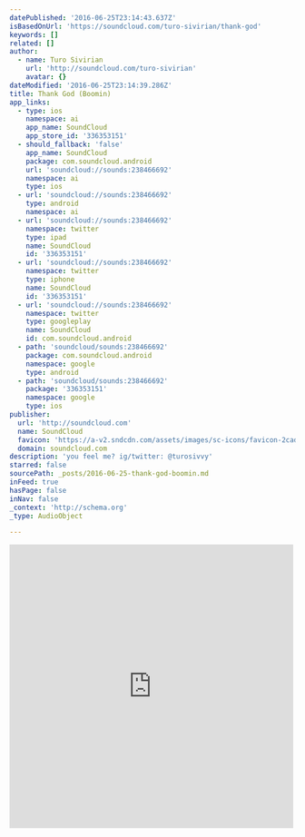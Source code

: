 ```yaml
---
datePublished: '2016-06-25T23:14:43.637Z'
isBasedOnUrl: 'https://soundcloud.com/turo-sivirian/thank-god'
keywords: []
related: []
author:
  - name: Turo Sivirian
    url: 'http://soundcloud.com/turo-sivirian'
    avatar: {}
dateModified: '2016-06-25T23:14:39.286Z'
title: Thank God (Boomin)
app_links:
  - type: ios
    namespace: ai
    app_name: SoundCloud
    app_store_id: '336353151'
  - should_fallback: 'false'
    app_name: SoundCloud
    package: com.soundcloud.android
    url: 'soundcloud://sounds:238466692'
    namespace: ai
    type: ios
  - url: 'soundcloud://sounds:238466692'
    type: android
    namespace: ai
  - url: 'soundcloud://sounds:238466692'
    namespace: twitter
    type: ipad
    name: SoundCloud
    id: '336353151'
  - url: 'soundcloud://sounds:238466692'
    namespace: twitter
    type: iphone
    name: SoundCloud
    id: '336353151'
  - url: 'soundcloud://sounds:238466692'
    namespace: twitter
    type: googleplay
    name: SoundCloud
    id: com.soundcloud.android
  - path: 'soundcloud/sounds:238466692'
    package: com.soundcloud.android
    namespace: google
    type: android
  - path: 'soundcloud/sounds:238466692'
    package: '336353151'
    namespace: google
    type: ios
publisher:
  url: 'http://soundcloud.com'
  name: SoundCloud
  favicon: 'https://a-v2.sndcdn.com/assets/images/sc-icons/favicon-2cadd14b.ico'
  domain: soundcloud.com
description: 'you feel me? ig/twitter: @turosivvy'
starred: false
sourcePath: _posts/2016-06-25-thank-god-boomin.md
inFeed: true
hasPage: false
inNav: false
_context: 'http://schema.org'
_type: AudioObject

---
```

<iframe src="https://cdn.embedly.com/widgets/media.html?src=https%3A%2F%2Fw.soundcloud.com%2Fplayer%2F%3Fvisual%3Dtrue%26url%3Dhttp%253A%252F%252Fapi.soundcloud.com%252Ftracks%252F238466692%26show_artwork%3Dtrue&amp;url=https%3A%2F%2Fsoundcloud.com%2Fturo-sivirian%2Fthank-god&amp;image=http%3A%2F%2Fi1.sndcdn.com%2Fartworks-000140298082-pal157-t500x500.jpg&amp;key=b7d04c9b404c499eba89ee7072e1c4f7&amp;type=text%2Fhtml&amp;schema=soundcloud" width="500" height="500" scrolling="no" frameborder="0" allowfullscreen="" style=""></iframe>
